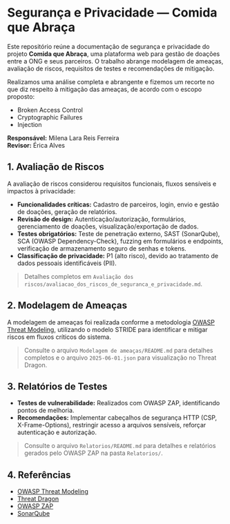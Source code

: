 # Segurança e Privacidade — Comida que Abraça

Este repositório reúne a documentação de segurança e privacidade do projeto **Comida que Abraça**, uma plataforma web para gestão de doações entre a ONG e seus parceiros. O trabalho abrange modelagem de ameaças, avaliação de riscos, requisitos de testes e recomendações de mitigação.

Realizamos uma análise completa e abrangente e fizemos um recorte no que diz respeito à mitigação das ameaças, de acordo com o escopo proposto:
- Broken Access Control
- Cryptographic Failures
- Injection

**Responsável:** Milena Lara Reis Ferreira  
**Revisor:** Érica Alves


## 1. Avaliação de Riscos

A avaliação de riscos considerou requisitos funcionais, fluxos sensíveis e impactos à privacidade:

- **Funcionalidades críticas:** Cadastro de parceiros, login, envio e gestão de doações, geração de relatórios.
- **Revisão de design:** Autenticação/autorização, formulários, gerenciamento de doações, visualização/exportação de dados.
- **Testes obrigatórios:** Teste de penetração externo, SAST (SonarQube), SCA (OWASP Dependency-Check), fuzzing em formulários e endpoints, verificação de armazenamento seguro de senhas e tokens.
- **Classificação de privacidade:** P1 (alto risco), devido ao tratamento de dados pessoais identificáveis (PII).

> Detalhes completos em `Avaliação dos riscos/avaliacao_dos_riscos_de_seguranca_e_privacidade.md`.

## 2. Modelagem de Ameaças

A modelagem de ameaças foi realizada conforme a metodologia [OWASP Threat Modeling](https://owasp.org/www-community/Threat_Modeling_Process#introduction), utilizando o modelo STRIDE para identificar e mitigar riscos em fluxos críticos do sistema.

> Consulte o arquivo `Modelagem de ameaças/README.md` para detalhes completos e o arquivo `2025-06-01.json` para visualização no Threat Dragon.

## 3. Relatórios de Testes

- **Testes de vulnerabilidade:** Realizados com OWASP ZAP, identificando pontos de melhoria.
- **Recomendações:** Implementar cabeçalhos de segurança HTTP (CSP, X-Frame-Options), restringir acesso a arquivos sensíveis, reforçar autenticação e autorização.

> Consulte o arquivo `Relatorios/README.md` para detalhes e relatórios gerados pelo OWASP ZAP na pasta `Relatorios/`.

## 4. Referências

- [OWASP Threat Modeling](https://owasp.org/www-community/Threat_Modeling_Process)
- [Threat Dragon](https://owasp.org/www-project-threat-dragon/)
- [OWASP ZAP](https://www.zaproxy.org/)
- [SonarQube](https://www.sonarqube.org/)